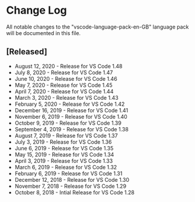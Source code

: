 # Change Log
All notable changes to the "vscode-language-pack-en-GB" language pack will be documented in this file.

## [Released]
* August 12, 2020 -  Release for VS Code 1.48
* July 8, 2020 -  Release for VS Code 1.47
* June 10, 2020 -  Release for VS Code 1.46
* May 7, 2020 -  Release for VS Code 1.45
* April 7, 2020 -  Release for VS Code 1.44
* March 3, 2020 -  Release for VS Code 1.43
* February 5, 2020 -  Release for VS Code 1.42
* December 16, 2019 -  Release for VS Code 1.41
* November 6, 2019 -  Release for VS Code 1.40
* October 9, 2019 - Release for VS Code 1.39
* September 4, 2019 - Release for VS Code 1.38
* August 7, 2019 - Release for VS Code 1.37
* July 3, 2019 - Release for VS Code 1.36
* June 6, 2019 - Release for VS Code 1.35
* May 15, 2019 - Release for VS Code 1.34
* April 3, 2019 - Release for VS Code 1.33
* March 6, 2019 - Release for VS Code 1.32
* February 6, 2019 - Release for VS Code 1.31
* December 12, 2018 - Release for VS Code 1.30
* November 7, 2018 - Release for VS Code 1.29
* October 8, 2018 - Intial Release for VS Code 1.28
